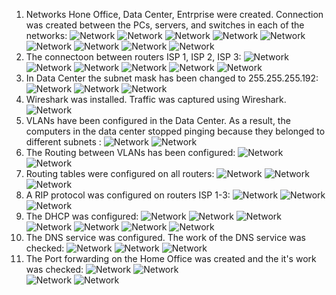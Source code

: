 1. Networks Hone Office, Data Center, Entrprise were created. Connection was created between the PCs, 
servers, and switches in each of the networks:                ![Network](Images/1.png "ping Enterprise")
                                                              ![Network](Images/2.png "ping Enterprise")
                                                              ![Network](Images/3.png "ping Enterprise")
                                                              ![Network](Images/4.png "ping Enterprise")
                                                              ![Network](Images/5.png "ping Data Center")
															  ![Network](Images/6.png "ping Data Center")
                                                              ![Network](Images/7.png "ping Data Center")
                                                              ![Network](Images/8.png "ping Data Center")
                                                              ![Network](Images/9.png "ping Home Office")
2. The connectoon between routers ISP 1, ISP 2, ISP 3:        ![Network](Images/10.png "connectoon Internet")
                                                              ![Network](Images/11.png "connectoon Internet")
                                                              ![Network](Images/12.png "connectoon Internet")
                                                              ![Network](Images/13.png "connectoon Internet")
                                                              ![Network](Images/14.png "connectoon Internet")
															  ![Network](Images/15.png "connectoon Internet")                                                             
3. In Data Center the subnet mask has been changed to 255.255.255.192: 
                                                              ![Network](Images/16.png "Changing Subnet")
                                                              ![Network](Images/17.png "Changing Subnet")
                                                              ![Network](Images/18.png "Changing Subnet")
4. Wireshark was installed. Traffic was captured using Wireshark.
                                                              ![Network](Images/Wireshark.png "Wireshark")														  
5. VLANs have been configured in the Data Center. As a result, the computers in the data center stopped pinging 
because they belonged to different subnets :                  ![Network](Images/19.png "VLAN")
                                                              ![Network](Images/20.png "VLAN")                                                                                          
6. The Routing between VLANs has been configured:             ![Network](Images/321.png "VLAN")
                                                              ![Network](Images/322.png "VLAN")  
7. Routing tables were configured on all routers:             ![Network](Images/21.png "routing")
                                                              ![Network](Images/22.png "routing")
															  ![Network](Images/23.png "routing")  
8. A RIP protocol was configured on routers ISP 1-3:          ![Network](Images/331.png "VLAN")
                                                              ![Network](Images/332.png "VLAN")  
															  ![Network](Images/333.png "VLAN")
9. The DHСP was configured:                                   ![Network](Images/24.png "DHCP")
                                                              ![Network](Images/25.png "DHCP")
                                                              ![Network](Images/26.png "DHCP")
                                                              ![Network](Images/27.png "DHCP")
                                                              ![Network](Images/28.png "DHCP")
															  ![Network](Images/29.png "DHCP") 
															  ![Network](Images/30.png "DHCP") 
10. The DNS service was configured. The work of the DNS service was checked:
                                                              ![Network](Images/31.png "DNS")
															  ![Network](Images/32.png "DNS")
															  ![Network](Images/33.png "DNS")
11. The Port forwarding on the Home Office was created and the it's work was checked:
                                                              ![Network](Images/341.png "Port forwarding")
                                                              ![Network](Images/342.png "Port forwarding")  
															  ![Network](Images/343.png "Port forwarding")
															  ![Network](Images/344.png "Port forwarding")



